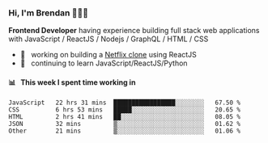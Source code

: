 ### Hi, I'm Brendan 👨🏻‍💻

<b>Frontend Developer</b> having experience building full stack web applications with JavaScript / ReactJS / Nodejs / GraphQL / HTML / CSS</p>

 - 🚀 	&nbsp; working on building a [Netflix clone](https://github.com/brendantfinn/netflix-clone) using ReactJS
 - 🌱 	&nbsp; continuing to learn JavaScript/ReactJS/Python

 
 
#### 📊 	&nbsp; This week I spent time working in
<!--START_SECTION:waka-->
```text
JavaScript   22 hrs 31 mins  █████████████████░░░░░░░░   67.50 % 
CSS          6 hrs 53 mins   █████░░░░░░░░░░░░░░░░░░░░   20.65 % 
HTML         2 hrs 41 mins   ██░░░░░░░░░░░░░░░░░░░░░░░   08.05 % 
JSON         32 mins         ▒░░░░░░░░░░░░░░░░░░░░░░░░   01.62 % 
Other        21 mins         ▒░░░░░░░░░░░░░░░░░░░░░░░░   01.06 % 
```
<!--END_SECTION:waka-->

